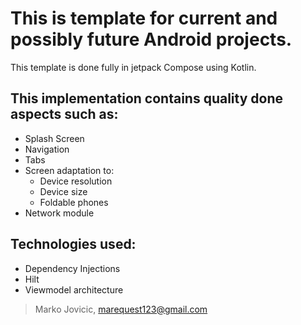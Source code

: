 # This is template for current and possibly future Android projects.

This template is done fully in jetpack Compose using Kotlin.

## This implementation contains quality done aspects such as:
  - Splash Screen
  - Navigation
  - Tabs
  - Screen adaptation to:
      - Device resolution
      - Device size
      - Foldable phones
  - Network module

## Technologies used:
- Dependency Injections
- Hilt
- Viewmodel architecture
  

> Marko Jovicic, marequest123@gmail.com
